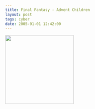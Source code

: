 ```yaml
---
title: Final Fantasy - Advent Children
layout: post
tags: cyber
date: 2005-01-01 12:42:00
---
```

<img width="220" src="https://upload.wikimedia.org/wikipedia/en/thumb/1/18/Final_Fantasy_VII_Advent_Children_poster.jpg/220px-Final_Fantasy_VII_Advent_Children_poster.jpg" />
